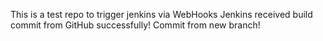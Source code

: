 This is a test repo to trigger jenkins via WebHooks
Jenkins received build commit from GitHub successfully!
Commit from new branch!
